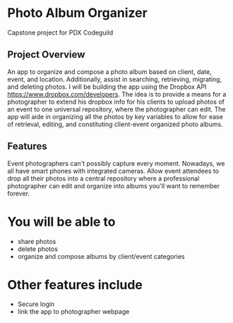 ﻿# Photo Album Organizer 
 Capstone project for PDX Codeguild 
 
 ## Project Overview
 An app to organize and compose a photo album based on client, date, event, and location. Additionally, assist in searching, retrieving, migrating, and deleting photos. I will be building the app using the Dropbox API https://www.dropbox.com/developers. The idea is to provide a means for a photographer to extend his dropbox info for his clients to upload photos of an event to one universal repository, where the photographer can edit. The app will aide in organizing all the photos by key variables to allow for ease of retrieval, editing, and constituting client-event organized photo albums. 
 
## Features
Event photographers can't possibly capture every moment. Nowadays, we all have smart phones with integrated cameras. Allow event attendees to drop all their photos into a central repository where a professional photographer can edit and organize into albums you'll want to remember forever.

# You will be able to 
+ share photos
+ delete photos
+ organize and compose albums by client/event categories

# Other features include 
+ Secure login
+ link the app to photographer webpage
